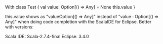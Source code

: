 With 
class Test {
  val value: Option[() => Any] = None
  this.value
}

this.value shows as "valueOption[() => Any]" instead of "value : Option[() => Any]" when doing code completion with the ScalaIDE for Eclipse.
Better with versions:

Scala IDE: Scala-2.7.4-final
Eclipse: 3.4.0
